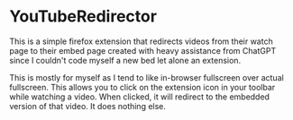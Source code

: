# YouTubeRedirector
This is a simple firefox extension that redirects videos from their watch page to their embed page created with heavy assistance from ChatGPT since I couldn't code myself a new bed let alone an extension.

This is mostly for myself as I tend to like  in-browser fullscreen over actual fullscreen. This allows you to click on the extension icon in your toolbar while watching a video. When clicked, it will redirect to the embedded version of that video. It does nothing else.
